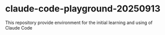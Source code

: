 # claude-code-playground-20250913
This repository provide environment for the initial learning and using of Claude Code
